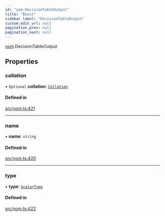 ```yaml
---
id: "yom.DecisionTableOutput"
title: "Boost"
sidebar_label: "DecisionTableOutput"
custom_edit_url: null
pagination_prev: null
pagination_next: null
---
```


[yom](../namespaces/yom.md).DecisionTableOutput

## Properties

### collation

• `Optional` **collation**: [`Collation`](../namespaces/yom.md#collation)

#### Defined in

[src/yom.ts:421](https://github.com/yolmio/boost/blob/b239488/src/yom.ts#L421)

___

### name

• **name**: `string`

#### Defined in

[src/yom.ts:420](https://github.com/yolmio/boost/blob/b239488/src/yom.ts#L420)

___

### type

• **type**: [`ScalarType`](../namespaces/yom.md#scalartype)

#### Defined in

[src/yom.ts:422](https://github.com/yolmio/boost/blob/b239488/src/yom.ts#L422)
